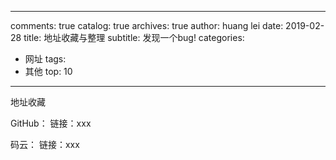 
---
comments: true
catalog: true
archives: true
author: huang lei
date: 2019-02-28
title: 地址收藏与整理
subtitle: 发现一个bug!
categories:
- 网址
tags:
- 其他
top: 10

---




地址收藏

GitHub：	   链接：xxx

码云：		链接：xxx

<!-- more -->
